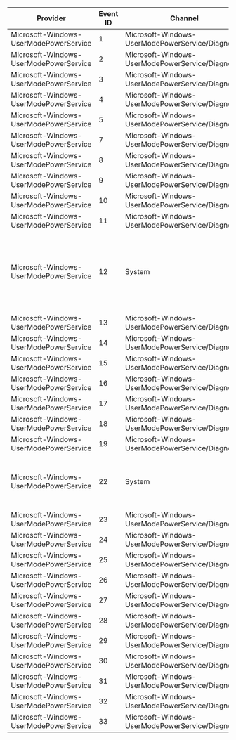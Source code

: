 Provider                                |  Event ID  |  Channel                                            |  Message
----------------------------------------|------------|-----------------------------------------------------|-------------------------------------------------------------------------------------------------------------
Microsoft-Windows-UserModePowerService  |  1         |  Microsoft-Windows-UserModePowerService/Diagnostic  |
Microsoft-Windows-UserModePowerService  |  2         |  Microsoft-Windows-UserModePowerService/Diagnostic  |
Microsoft-Windows-UserModePowerService  |  3         |  Microsoft-Windows-UserModePowerService/Diagnostic  |
Microsoft-Windows-UserModePowerService  |  4         |  Microsoft-Windows-UserModePowerService/Diagnostic  |
Microsoft-Windows-UserModePowerService  |  5         |  Microsoft-Windows-UserModePowerService/Diagnostic  |
Microsoft-Windows-UserModePowerService  |  7         |  Microsoft-Windows-UserModePowerService/Diagnostic  |
Microsoft-Windows-UserModePowerService  |  8         |  Microsoft-Windows-UserModePowerService/Diagnostic  |
Microsoft-Windows-UserModePowerService  |  9         |  Microsoft-Windows-UserModePowerService/Diagnostic  |
Microsoft-Windows-UserModePowerService  |  10        |  Microsoft-Windows-UserModePowerService/Diagnostic  |
Microsoft-Windows-UserModePowerService  |  11        |  Microsoft-Windows-UserModePowerService/Diagnostic  |
Microsoft-Windows-UserModePowerService  |  12        |  System                                             |  Process {ProcessPath} (process ID:{ProcessPid}) reset policy scheme from {OldSchemeGuid} to {NewSchemeGuid}
Microsoft-Windows-UserModePowerService  |  13        |  Microsoft-Windows-UserModePowerService/Diagnostic  |
Microsoft-Windows-UserModePowerService  |  14        |  Microsoft-Windows-UserModePowerService/Diagnostic  |
Microsoft-Windows-UserModePowerService  |  15        |  Microsoft-Windows-UserModePowerService/Diagnostic  |
Microsoft-Windows-UserModePowerService  |  16        |  Microsoft-Windows-UserModePowerService/Diagnostic  |
Microsoft-Windows-UserModePowerService  |  17        |  Microsoft-Windows-UserModePowerService/Diagnostic  |
Microsoft-Windows-UserModePowerService  |  18        |  Microsoft-Windows-UserModePowerService/Diagnostic  |
Microsoft-Windows-UserModePowerService  |  19        |  Microsoft-Windows-UserModePowerService/Diagnostic  |
Microsoft-Windows-UserModePowerService  |  22        |  System                                             |  Reapply power settings upon completion of the provisioning engine's turn {Turn}
Microsoft-Windows-UserModePowerService  |  23        |  Microsoft-Windows-UserModePowerService/Diagnostic  |
Microsoft-Windows-UserModePowerService  |  24        |  Microsoft-Windows-UserModePowerService/Diagnostic  |
Microsoft-Windows-UserModePowerService  |  25        |  Microsoft-Windows-UserModePowerService/Diagnostic  |
Microsoft-Windows-UserModePowerService  |  26        |  Microsoft-Windows-UserModePowerService/Diagnostic  |
Microsoft-Windows-UserModePowerService  |  27        |  Microsoft-Windows-UserModePowerService/Diagnostic  |
Microsoft-Windows-UserModePowerService  |  28        |  Microsoft-Windows-UserModePowerService/Diagnostic  |
Microsoft-Windows-UserModePowerService  |  29        |  Microsoft-Windows-UserModePowerService/Diagnostic  |
Microsoft-Windows-UserModePowerService  |  30        |  Microsoft-Windows-UserModePowerService/Diagnostic  |
Microsoft-Windows-UserModePowerService  |  31        |  Microsoft-Windows-UserModePowerService/Diagnostic  |
Microsoft-Windows-UserModePowerService  |  32        |  Microsoft-Windows-UserModePowerService/Diagnostic  |
Microsoft-Windows-UserModePowerService  |  33        |  Microsoft-Windows-UserModePowerService/Diagnostic  |